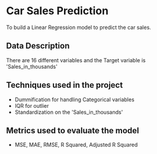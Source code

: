 # Car Sales Prediction

To build a Linear Regression model to predict the car sales.

## Data Description

There are 16 different variables and the Target variable is 'Sales_in_thousands'

## Techniques used in the project

* Dummification for handling Categorical variables
* IQR for outlier
* Standardization on the 'Sales_in_thousands'

## Metrics used to evaluate the model

* MSE, MAE, RMSE, R Squared, Adjusted R Squared
